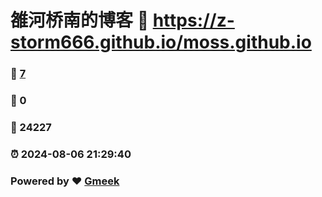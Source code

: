 # 雒河桥南的博客 :link: https://z-storm666.github.io/moss.github.io 
### :page_facing_up: [7](https://z-storm666.github.io/moss.github.io/tag.html) 
### :speech_balloon: 0 
### :hibiscus: 24227 
### :alarm_clock: 2024-08-06 21:29:40 
### Powered by :heart: [Gmeek](https://github.com/Meekdai/Gmeek)
